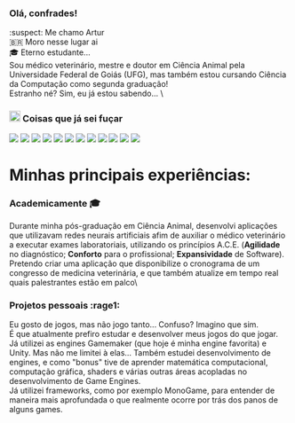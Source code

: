 ### Olá, confrades!

:suspect: Me chamo Artur\
🇧🇷 Moro nesse lugar ai\
🎓 Eterno estudante... \
Sou médico veterinário, mestre e doutor em Ciência Animal pela Universidade Federal de Goiás (UFG), mas também estou cursando Ciência da Computação como segunda graduação!\
Estranho né? Sim, eu já estou sabendo... \

### <img src="https://media2.giphy.com/media/QssGEmpkyEOhBCb7e1/giphy.gif?cid=ecf05e47a0n3gi1bfqntqmob8g9aid1oyj2wr3ds3mg700bl&rid=giphy.gif" width='20px' height='20px'> Coisas que já sei fuçar
<div>
<p align="left">
 <a href="https://github.com/rutradam"><img src="https://img.shields.io/badge/C/C++-00599C?style=for-the-badge&logo=cplusplus&logoColor=white"/></a>
  <a href="https://github.com/rutradam"><img src="https://img.shields.io/badge/Darknet_YOLO-00FFFF?style=for-the-badge&logo=yolo&logoColor=black"/></a>
   <a href="https://github.com/rutradam"><img src="https://img.shields.io/badge/OpenCV-5C3EE8?style=for-the-badge&logo=opencv&logoColor=white"/></a>
 <a href="https://github.com/rutradam"><img src="https://img.shields.io/badge/Python-3776AB?style=for-the-badge&logo=python&logoColor=white"/></a>
<a href="https://github.com/rutradam"><img src="https://img.shields.io/badge/HTML5-E34F26?style=for-the-badge&logo=html5&logoColor=white"/></a>
<a href="https://github.com/rutradam"><img src="https://img.shields.io/badge/CSS3-1572B6?style=for-the-badge&logo=css3&logoColor=white"/></a>
<a href="https://github.com/rutradam"><img src="https://img.shields.io/badge/JavaScript-F7DF1E?style=for-the-badge&logo=javascript&logoColor=black"/></a>
<a href="https://github.com/rutradam"><img src="https://img.shields.io/badge/Java-ED8B00?style=for-the-badge&logo=oracle&logoColor=black"/></a>
<a href="https://github.com/rutradam"><img src="https://img.shields.io/badge/Linux-FCC624?style=for-the-badge&logo=linux&logoColor=black"/></a>
 <a href="https://github.com/rutradam"><img src="https://img.shields.io/badge/Gamemaker-000000?style=for-the-badge&logo=gamemaker&logoColor=white"/></a>
 <a href="https://github.com/rutradam"><img src="https://img.shields.io/badge/MonoGame-E73C00?style=for-the-badge&logo=monogame&logoColor=white"/></a>
  <a href="https://github.com/rutradam"><img src="https://img.shields.io/badge/C%23-239120?style=for-the-badge&logo=csharp&logoColor=white"/></a>
</p>
</div>

# Minhas principais experiências:

### Academicamente 🎓 
Durante minha pós-graduação em Ciência Animal, desenvolvi aplicações que utilizavam redes neurais artificiais afim de auxiliar o médico veterinário a executar exames laboratoriais, utilizando os princípios A.C.E. (<b>Agilidade</b> no diagnóstico; <b>Conforto</b> para o profissional; <b>Expansividade</b> de Software).\
Pretendo criar uma aplicação que disponibilize o cronograma de um congresso de medicina veterinária, e que também atualize em tempo real quais palestrantes estão em palco\

### Projetos pessoais :rage1:
Eu gosto de jogos, mas não jogo tanto... Confuso? Imagino que sim.\
É que atualmente prefiro estudar e desenvolver meus jogos do que jogar.\
Já utilizei as engines Gamemaker (que hoje é minha engine favorita) e Unity. Mas não me limitei à elas... Também estudei desenvolvimento de engines, e como "bonus" tive de aprender matemática computacional, computação gráfica, shaders e várias outras áreas acopladas no desenvolvimento de Game Engines.\
Já utilizei frameworks, como por exemplo MonoGame, para entender de maneira mais aprofundada o que realmente ocorre por trás dos panos de alguns games.




